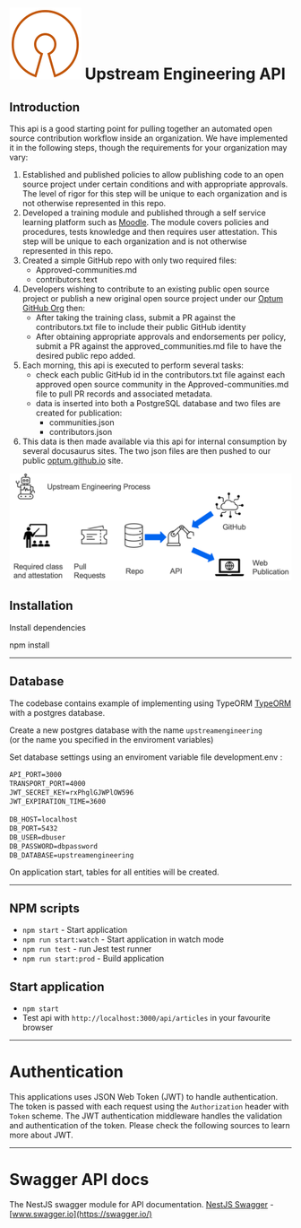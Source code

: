 # ![Open Source Contribution Process Flow](open_source.svg) Upstream Engineering API

## Introduction

This api is a good starting point for pulling together an automated open source contribution workflow inside an organization.  We have implemented it in the following steps, though the requirements for your organization may vary:

1. Established and published policies to allow publishing code to an open source project under certain conditions and with appropriate approvals.  The level of rigor for this step will be unique to each organization and is not otherwise represented in this repo.
1. Developed a training module and published through a self service learning platform such as [Moodle](https://moodle.org/).  The module covers policies and procedures, tests knowledge and then requires user attestation. This step will be unique to each organization and is not otherwise represented in this repo.
1. Created a simple GitHub repo with only two required files:
    - Approved-communities.md
    - contributors.text
1. Developers wishing to contribute to an existing public open source project or publish a new original open source project under our [Optum GitHub Org](https://github.com/Optum) then:
    - After taking the training class, submit a PR against the contributors.txt file to include their public GitHub identity
    - After obtaining appropriate approvals and endorsements per policy, submit a PR against the approved_communities.md file to have the desired public repo added.
1. Each morning, this api is executed to perform several tasks:
    - check each public GitHub id in the contributors.txt file against each approved open source community in the Approved-communities.md file to pull PR records and associated metadata.
    - data is inserted into both a PostgreSQL database and two files are created for publication:
      - communities.json
      - contributors.json
1. This data is then made available via this api for internal consumption by several docusaurus sites.  The two json files are then pushed to our public [optum.github.io](https://optum.github.io/) site.

![Open Source Contribution Process Flow](oss-process-flow.png)

## Installation

Install dependencies

npm install

---

## Database

The codebase contains example of implementing using TypeORM [TypeORM](http://typeorm.io/) with a postgres database.

Create a new postgres database with the name `upstreamengineering`\
(or the name you specified in the enviroment variables)

Set database settings using an enviroment variable file development.env :

    API_PORT=3000
    TRANSPORT_PORT=4000
    JWT_SECRET_KEY=rxPhglGJWPlOW596
    JWT_EXPIRATION_TIME=3600

    DB_HOST=localhost
    DB_PORT=5432
    DB_USER=dbuser
    DB_PASSWORD=dbpassword
    DB_DATABASE=upstreamengineering

On application start, tables for all entities will be created.

---

## NPM scripts

-   `npm start` - Start application
-   `npm run start:watch` - Start application in watch mode
-   `npm run test` - run Jest test runner
-   `npm run start:prod` - Build application

## Start application

-   `npm start`
-   Test api with `http://localhost:3000/api/articles` in your favourite browser

---

# Authentication

This applications uses JSON Web Token (JWT) to handle authentication. The token is passed with each request using the `Authorization` header with `Token` scheme. The JWT authentication middleware handles the validation and authentication of the token. Please check the following sources to learn more about JWT.

---

# Swagger API docs

The NestJS swagger module for API documentation. [NestJS Swagger](https://github.com/nestjs/swagger) - [www.swagger.io](https://swagger.io/)
